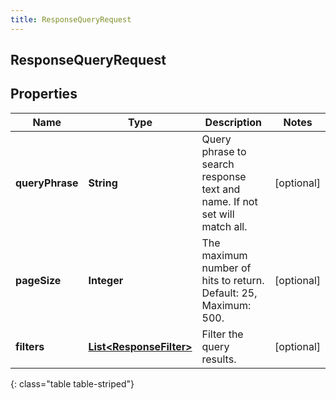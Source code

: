 ```yaml
---
title: ResponseQueryRequest
---
```

## ResponseQueryRequest


## Properties

| Name | Type | Description | Notes |
| ------------ | ------------- | ------------- | ------------- |
| **queryPhrase** | <!----><!---->**String**<!----> | Query phrase to search response text and name. If not set will match all. |  [optional] |
| **pageSize** | <!----><!---->**Integer**<!----> | The maximum number of hits to return. Default: 25, Maximum: 500. |  [optional] |
| **filters** | <!----><!---->[**List&lt;ResponseFilter&gt;**](ResponseFilter.html)<!----> | Filter the query results. |  [optional] |
{: class="table table-striped"}




